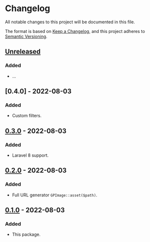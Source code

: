 # Changelog
All notable changes to this project will be documented in this file.

The format is based on [Keep a Changelog](https://keepachangelog.com/en/1.0.0/),
and this project adheres to [Semantic Versioning](https://semver.org/spec/v2.0.0.html).

## [Unreleased]
### Added
- ...

## [0.4.0] - 2022-08-03
### Added
- Custom filters.

## [0.3.0] - 2022-08-03
### Added
- Laravel 8 support.

## [0.2.0] - 2022-08-03
### Added
- Full URL generator `GPImage::asset($path)`.

## [0.1.0] - 2022-08-03
### Added
- This package.

[Unreleased]: https://github.com/glaivepro/image/compare/0.4.0...HEAD
[0.3.0]: https://github.com/glaivepro/image/compare/0.3.0...0.4.0
[0.3.0]: https://github.com/glaivepro/image/compare/0.2.0...0.3.0
[0.2.0]: https://github.com/glaivepro/image/compare/0.1.0...0.2.0
[0.1.0]: https://github.com/glaivepro/image/releases/tag/0.1.0
